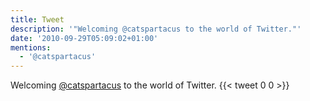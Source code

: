 ```yaml
---
title: Tweet
description: '"Welcoming @catspartacus to the world of Twitter."'
date: '2010-09-29T05:09:02+01:00'
mentions:
  - '@catspartacus'
---
```

Welcoming [@catspartacus](https://twitter.com/@catspartacus) to the world of Twitter.
      {{< tweet 0 0 >}}
    
